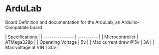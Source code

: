 # ArduLab
Board Definition and documentation for the ArduLab, an Arduino-Compatible board

| Specifications |
| --------------- | ---------- |
| Microcontroller | ATMega328p |
| Operating Voltage | 5v |
| Max current draw @5v | 3A |
| Max voltage at VIN | 30v |